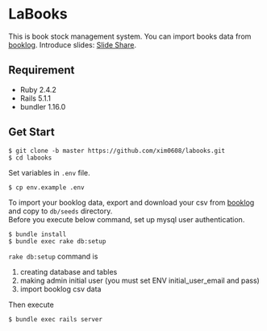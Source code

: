 # LaBooks
This is book stock management system. 
You can import books data from [booklog](http://booklog.jp/).
Introduce slides:
[Slide Share](https://www.slideshare.net/secret/yoI3xiryaOrKQT).

## Requirement
* Ruby 2.4.2
* Rails 5.1.1
* bundler 1.16.0

## Get Start
```shell
$ git clone -b master https://github.com/xim0608/labooks.git
$ cd labooks
```
Set variables in `.env` file.
```shell
$ cp env.example .env
```
To import your booklog data, export and download your csv from [booklog](http://booklog.jp/) and copy to `db/seeds` directory.  
Before you execute below command, set up mysql user authentication.
```shell
$ bundle install
$ bundle exec rake db:setup
```
`rake db:setup` command is
1. creating database and tables
2. making admin initial user (you must set ENV initial_user_email and pass)
3. import booklog csv data

Then execute
```shell
$ bundle exec rails server
```
